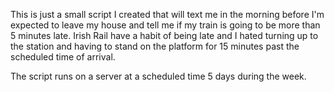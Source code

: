 This is just a small script I created that will text me in the morning before I'm expected to leave my house and tell me if my train is going to be more than 5 minutes late.
Irish Rail have a habit of being late and I hated turning up to the station and having to stand on the platform for 15 minutes past the scheduled time of arrival.

The script runs on a server at a scheduled time 5 days during the week. 


